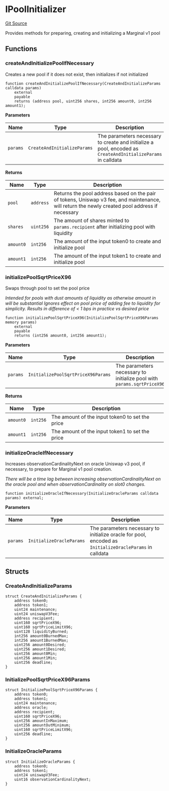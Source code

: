 # IPoolInitializer
[Git Source](https://github.com/MarginalProtocol/v1-periphery/blob/252206c9465648eefefe7b978f4e865682332b87/contracts/interfaces/IPoolInitializer.sol)

Provides methods for preparing, creating and initializing a Marginal v1 pool


## Functions
### createAndInitializePoolIfNecessary

Creates a new pool if it does not exist, then initializes if not initialized


```solidity
function createAndInitializePoolIfNecessary(CreateAndInitializeParams calldata params)
    external
    payable
    returns (address pool, uint256 shares, int256 amount0, int256 amount1);
```
**Parameters**

|Name|Type|Description|
|----|----|-----------|
|`params`|`CreateAndInitializeParams`|The parameters necessary to create and initialize a pool, encoded as `CreateAndInitializeParams` in calldata|

**Returns**

|Name|Type|Description|
|----|----|-----------|
|`pool`|`address`|Returns the pool address based on the pair of tokens, Uniswap v3 fee, and maintenance, will return the newly created pool address if necessary|
|`shares`|`uint256`|The amount of shares minted to `params.recipient` after initializing pool with liquidity|
|`amount0`|`int256`|The amount of the input token0 to create and initialize pool|
|`amount1`|`int256`|The amount of the input token1 to create and initialize pool|


### initializePoolSqrtPriceX96

Swaps through pool to set the pool price

*Intended for pools with dust amounts of liquidity as otherwise amount in will be substantial
Ignores effect on pool price of adding fee to liquidity for simplicity. Results in difference of < 1 bps in practice vs desired price*


```solidity
function initializePoolSqrtPriceX96(InitializePoolSqrtPriceX96Params memory params)
    external
    payable
    returns (int256 amount0, int256 amount1);
```
**Parameters**

|Name|Type|Description|
|----|----|-----------|
|`params`|`InitializePoolSqrtPriceX96Params`|The parameters necessary to initialize pool with `params.sqrtPriceX96`|

**Returns**

|Name|Type|Description|
|----|----|-----------|
|`amount0`|`int256`|The amount of the input token0 to set the price|
|`amount1`|`int256`|The amount of the input token1 to set the price|


### initializeOracleIfNecessary

Increases observationCardinalityNext on oracle Uniswap v3 pool, if necessary, to prepare for Marginal v1 pool creation.

*There will be a time lag between increasing observationCardinalityNext on the oracle pool and when observationCardinality on slot0 changes.*


```solidity
function initializeOracleIfNecessary(InitializeOracleParams calldata params) external;
```
**Parameters**

|Name|Type|Description|
|----|----|-----------|
|`params`|`InitializeOracleParams`|The parameters necessary to initialize oracle for pool, encoded as `InitializeOracleParams` in calldata|


## Structs
### CreateAndInitializeParams

```solidity
struct CreateAndInitializeParams {
    address token0;
    address token1;
    uint24 maintenance;
    uint24 uniswapV3Fee;
    address recipient;
    uint160 sqrtPriceX96;
    uint160 sqrtPriceLimitX96;
    uint128 liquidityBurned;
    int256 amount0BurnedMax;
    int256 amount1BurnedMax;
    uint256 amount0Desired;
    uint256 amount1Desired;
    uint256 amount0Min;
    uint256 amount1Min;
    uint256 deadline;
}
```

### InitializePoolSqrtPriceX96Params

```solidity
struct InitializePoolSqrtPriceX96Params {
    address token0;
    address token1;
    uint24 maintenance;
    address oracle;
    address recipient;
    uint160 sqrtPriceX96;
    uint256 amountInMaximum;
    uint256 amountOutMinimum;
    uint160 sqrtPriceLimitX96;
    uint256 deadline;
}
```

### InitializeOracleParams

```solidity
struct InitializeOracleParams {
    address token0;
    address token1;
    uint24 uniswapV3Fee;
    uint16 observationCardinalityNext;
}
```

